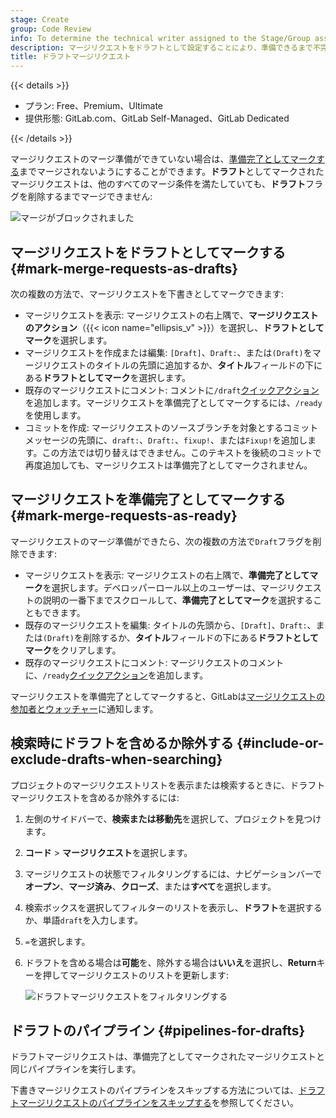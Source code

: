 ```yaml
---
stage: Create
group: Code Review
info: To determine the technical writer assigned to the Stage/Group associated with this page, see https://handbook.gitlab.com/handbook/product/ux/technical-writing/#assignments
description: マージリクエストをドラフトとして設定することにより、準備できるまで不完全なマージリクエストがマージされないようにします。
title: ドラフトマージリクエスト
---
```


{{< details >}}

- プラン: Free、Premium、Ultimate
- 提供形態: GitLab.com、GitLab Self-Managed、GitLab Dedicated

{{< /details >}}

マージリクエストのマージ準備ができていない場合は、[準備完了としてマークする](#mark-merge-requests-as-ready)までマージされないようにすることができます。**ドラフト**としてマークされたマージリクエストは、他のすべてのマージ条件を満たしていても、**ドラフト**フラグを削除するまでマージできません:

![マージがブロックされました](img/merge_request_draft_blocked_v16_0.png)

## マージリクエストをドラフトとしてマークする {#mark-merge-requests-as-drafts}

次の複数の方法で、マージリクエストを下書きとしてマークできます:

- マージリクエストを表示: マージリクエストの右上隅で、**マージリクエストのアクション**（{{< icon name="ellipsis_v" >}}）を選択し、**ドラフトとしてマーク**を選択します。
- マージリクエストを作成または編集: `[Draft]`、`Draft:`、または`(Draft)`をマージリクエストのタイトルの先頭に追加するか、**タイトル**フィールドの下にある**ドラフトとしてマーク**を選択します。
- 既存のマージリクエストにコメント: コメントに`/draft`[クイックアクション](../quick_actions.md#issues-merge-requests-and-epics)を追加します。マージリクエストを準備完了としてマークするには、`/ready`を使用します。
- コミットを作成: マージリクエストのソースブランチを対象とするコミットメッセージの先頭に、`draft:`、`Draft:`、`fixup!`、または`Fixup!`を追加します。この方法では切り替えはできません。このテキストを後続のコミットで再度追加しても、マージリクエストは準備完了としてマークされません。

## マージリクエストを準備完了としてマークする {#mark-merge-requests-as-ready}

マージリクエストのマージ準備ができたら、次の複数の方法で`Draft`フラグを削除できます:

- マージリクエストを表示: マージリクエストの右上隅で、**準備完了としてマーク**を選択します。デベロッパーロール以上のユーザーは、マージリクエストの説明の一番下までスクロールして、**準備完了としてマーク**を選択することもできます。
- 既存のマージリクエストを編集: タイトルの先頭から、`[Draft]`、`Draft:`、または`(Draft)`を削除するか、**タイトル**フィールドの下にある**ドラフトとしてマーク**をクリアします。
- 既存のマージリクエストにコメント: マージリクエストのコメントに、`/ready`[クイックアクション](../quick_actions.md#issues-merge-requests-and-epics)を追加します。

マージリクエストを準備完了としてマークすると、GitLabは[マージリクエストの参加者とウォッチャー](../../profile/notifications.md#notifications-on-issues-merge-requests-and-epics)に通知します。

## 検索時にドラフトを含めるか除外する {#include-or-exclude-drafts-when-searching}

プロジェクトのマージリクエストリストを表示または検索するときに、ドラフトマージリクエストを含めるか除外するには:

1. 左側のサイドバーで、**検索または移動先**を選択して、プロジェクトを見つけます。
1. **コード** > **マージリクエスト**を選択します。
1. マージリクエストの状態でフィルタリングするには、ナビゲーションバーで**オープン**、**マージ済み**、**クローズ**、または**すべて**を選択します。
1. 検索ボックスを選択してフィルターのリストを表示し、**ドラフト**を選択するか、単語`draft`を入力します。
1. `=`を選択します。
1. ドラフトを含める場合は**可能**を、除外する場合は**いいえ**を選択し、**Return**キーを押してマージリクエストのリストを更新します:

   ![ドラフトマージリクエストをフィルタリングする](img/filter_draft_merge_requests_v16_0.png)

## ドラフトのパイプライン {#pipelines-for-drafts}

ドラフトマージリクエストは、準備完了としてマークされたマージリクエストと同じパイプラインを実行します。

下書きマージリクエストのパイプラインをスキップする方法については、[ドラフトマージリクエストのパイプラインをスキップする](../../../ci/yaml/workflow.md#skip-pipelines-for-draft-merge-requests)を参照してください。
